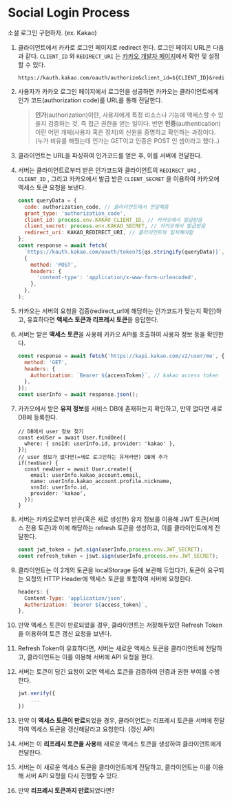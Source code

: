 # Social Login Process

소셜 로그인 구현하자. (ex. Kakao)

1. 클라이언트에서 카카로 로그인 페이지로 redirect 한다. 로그인 페이지 URL은 다음과 같다. `CLIENT_ID` 와 `REDIRECT_URI` 는 <a href="https://developers.kakao.com/">카카오 개발자 페이지</a>에서 확인 및 설정할 수 있다. 

   ```string
   https://kauth.kakao.com/oauth/authorize&client_id=${CLIENT_ID}&redirect_uri=${REDIRECT_URI}&response_type=code
   ```

2. 사용자가 카카오 로그인 페이지에서 로그인을 성공하면 카카오는 클라이언트에게 인가 코드(authorization code)를 URL를 통해 전달한다. 

   > **인가**(authorization)이란, 사용자에게 특정 리소스나 기능에 액세스할 수 있을지 검증하는 것, 즉 접근 권한을 얻는 일이다. 반면 **인증**(authentication)이란 어떤 개체(사용자 혹은 장치)의 신원을 증명하고 확인하는 과정이다. (누가 비유를 해줬는데 인가는 GET이고 인증은 POST 인 셈이라고 했다..)

3. 클라이언트는 URL을 파싱하여 인가코드를 얻은 후, 이를 서버에 전달한다. 

4. 서버는 클라이언트로부터 받은 인가코드와 클라이언트의 `REDIRECT_URI` , `CLIENT_ID` , 그리고 카카오에서 발급 받은 `CLIENT_SECRET` 을 이용하여 카카오에 엑세스 토큰 요청을 보낸다.

   ```js
   const queryData = {
     code: authorization_code, // 클라이언트에서 전달해줌
     grant_type: 'authorization_code', 
     client_id: process.env.KAKAO_CLIENT_ID, // 카카오에서 발급받음
     client_secret: process.env.KAKAO_SECRET, // 카카오에서 발급받음
     redirect_uri: KAKAO_REDIRECT_URI, // 클라이언트와 일치해야함
   };
   const response = await fetch(
     `https://kauth.kakao.com/oauth/token?${qs.stringify(queryData)}`,
     {
       method: 'POST',
       headers: {
         'content-type': 'application/x-www-form-urlencoded',
       },
     },
   );
   ```

5. 카카오는 서버의 요청을 검증(redirect_url에 해당하는 인가코드가 맞는지 확인)하고, 유효하다면 **액세스 토큰과 리프레시 토큰**을 응답한다.

6. 서버는 받은 **액세스 토큰**을 사용해 카카오 API를 호출하여 사용자 정보 등을 확인한다. 

   ```js
   const response = await fetch('https://kapi.kakao.com/v2/user/me', {
     method: 'GET',
     headers: {
       Authorization: `Bearer ${accessToken}`, // kakao access token
     },
   });
   const userInfo = await response.json();
   ```

7. 카카오에서 받은 **유저 정보**를 서비스 DB에 존재하는지 확인하고, 만약 없다면 새로 DB에 등록한다.

   ```Js
   // DB에서 user 정보 찾기
   const exUSer = await User.findOne({
     where: { snsId: userInfo.id, provider: 'kakao' },
   });
   // user 정보가 없다면(=새로 로그인하는 유저라면) DB에 추가
   if(!exUser) {
     const newUser = await User.create({
       email: userInfo.kakao_account.email,
       name: userInfo.kakao_account.profile.nickname,
       snsId: userInfo.id,
       provider: 'kakao',
     });
   }
   ```

8. 서버는 카카오로부터 받은(혹은 새로 생성한) 유저 정보를 이용해 JWT 토큰(서비스 전용 토큰)과 이에 해당하는 refresh 토큰을 생성하고, 이를 클라이언트에게 전달한다.  

   ```js
   const jwt_token = jwt.sign(userInfo,process.env.JWT_SECRET);
   const refresh_token = jswt.sign(userInfo,process.env.JWT_SECRET);
   ```

9. 클라이언트는 이 2개의 토큰을 localStorage 등에 보관해 두었다가, 토큰이 요구되는 요청의 HTTP Header에 엑세스 토큰을 포함하여 서버에 요청한다.

   ```js
   headers: {
     Content-Type: 'application/json',
     Authorization: `Bearer ${access_token}`,
   },
   ```

10. 만약 액세스 토큰이 만료되었을 경우, 클라이언트는 저장해두었던 Refresh Token을 이용하여 토큰 갱신 요청을 보낸다.

11. Refresh Token이 유효하다면, 서버는 새로운 액세스 토큰을 클라이언트에 전달하고, 클라이언트는 이를 이용해 서버에 API 요청을 한다.

12. 서버는 토큰이 담긴 요청이 오면 엑세스 토큰을 검증하여 인증과 권한 부여를 수행한다.

    ```js
    jwt.verify({
    	...
    })
    ```

13. 만약 이 **엑세스 토큰이 만료**되었을 경우, 클라이언트는 리프레시 토큰을 서버에 전달하여 엑세스 토큰을 갱신해달라고 요청한다. (갱신 API)

14. 서버는 이 **리프레시 토큰을 사용**해 새로운 액세스 토큰을 생성하여 클라이언트에게 전달한다. 

15. 서버는 이 새로운 액세스 토큰을 클라이언트에게 전달하고, 클라이언트는 이를 이용해 서버 API 요청을 다시 진행할 수 있다. 

16. 만약 **리프레시 토큰까지 만료**되었다면?
